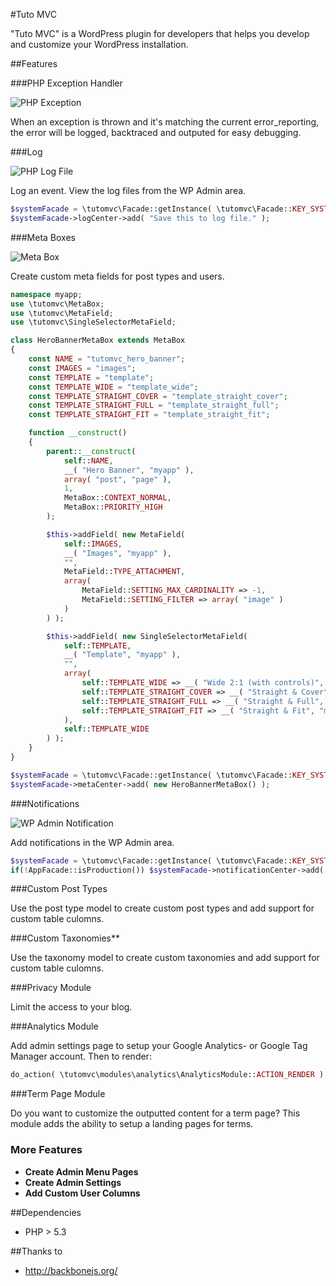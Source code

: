 #Tuto MVC


"Tuto MVC" is a WordPress plugin for developers that helps you develop and customize your WordPress installation.


##Features


###PHP Exception Handler

<img src="http://tutomvc.com/wp-content/uploads/2014/09/Exception.png" alt="PHP Exception" title="PHP Exception" />

When an exception is thrown and it's matching the current error_reporting, the error will be logged, backtraced and outputed for easy debugging.

###Log
 
<img src="http://tutomvc.com/wp-content/uploads/2014/09/Screen-Shot-2014-09-04-at-11.42.17.png" alt="PHP Log File" title="PHP Log File" />

Log an event. View the log files from the WP Admin area.
```php
$systemFacade = \tutomvc\Facade::getInstance( \tutomvc\Facade::KEY_SYSTEM );
$systemFacade->logCenter->add( "Save this to log file." );
```

###Meta Boxes

<img src="http://tutomvc.com/wp-content/uploads/2014/09/Screen-Shot-2014-09-04-at-12.27.20.png" alt="Meta Box" title="Meta Box" />

Create custom meta fields for post types and users.

```php
namespace myapp;
use \tutomvc\MetaBox;
use \tutomvc\MetaField;
use \tutomvc\SingleSelectorMetaField;

class HeroBannerMetaBox extends MetaBox
{
	const NAME = "tutomvc_hero_banner";
	const IMAGES = "images";
	const TEMPLATE = "template";
	const TEMPLATE_WIDE = "template_wide";
	const TEMPLATE_STRAIGHT_COVER = "template_straight_cover";
	const TEMPLATE_STRAIGHT_FULL = "template_straight_full";
	const TEMPLATE_STRAIGHT_FIT = "template_straight_fit";

	function __construct()
	{
		parent::__construct(
			self::NAME,
			__( "Hero Banner", "myapp" ),
			array( "post", "page" ),
			1,
			MetaBox::CONTEXT_NORMAL,
			MetaBox::PRIORITY_HIGH
		);

		$this->addField( new MetaField(
			self::IMAGES,
			__( "Images", "myapp" ),
			"",
			MetaField::TYPE_ATTACHMENT,
			array(
				MetaField::SETTING_MAX_CARDINALITY => -1,
				MetaField::SETTING_FILTER => array( "image" )
			)
		) );

		$this->addField( new SingleSelectorMetaField(
			self::TEMPLATE,
			__( "Template", "myapp" ),
			"",
			array(
				self::TEMPLATE_WIDE => __( "Wide 2:1 (with controls)", "myapp" ),
				self::TEMPLATE_STRAIGHT_COVER => __( "Straight & Cover", "myapp" ),
				self::TEMPLATE_STRAIGHT_FULL => __( "Straight & Full", "myapp" ),
				self::TEMPLATE_STRAIGHT_FIT => __( "Straight & Fit", "myapp" )
			),
			self::TEMPLATE_WIDE
		) );
	}
}
```

```php
$systemFacade = \tutomvc\Facade::getInstance( \tutomvc\Facade::KEY_SYSTEM );
$systemFacade->metaCenter->add( new HeroBannerMetaBox() );
```

###Notifications

<img src="http://tutomvc.com/wp-content/uploads/2014/09/Screen-Shot-2014-09-04-at-11.47.43.png" alt="WP Admin Notification" title="WP Admin Notification" />

Add notifications in the WP Admin area.
```php
$systemFacade = \tutomvc\Facade::getInstance( \tutomvc\Facade::KEY_SYSTEM );
if(!AppFacade::isProduction()) $systemFacade->notificationCenter->add( "This is <strong>NOT</strong> production environment.", \tutomvc\Notification::TYPE_NOTICE );
```

###Custom Post Types

Use the post type model to create custom post types and add support for custom table culomns.

###Custom Taxonomies**

Use the taxonomy model to create custom taxonomies and add support for custom table culomns.


###Privacy Module

Limit the access to your blog.

###Analytics Module

Add admin settings page to setup your Google Analytics- or Google Tag Manager account.
Then to render:
```php
do_action( \tutomvc\modules\analytics\AnalyticsModule::ACTION_RENDER );
```

###Term Page Module

Do you want to customize the outputted content for a term page?
This module adds the ability to setup a landing pages for terms.

### More Features

- **Create Admin Menu Pages**
- **Create Admin Settings**
- **Add Custom User Columns**

##Dependencies

- PHP > 5.3


##Thanks to

- http://backbonejs.org/
